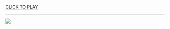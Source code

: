 
<a href="https://premium76.site?title=legends_basketball_unblocked_games&ref=13M">CLICK TO PLAY</a></h3>
<hr>

<a href="https://premium76.site?title=legends_basketball_unblocked_games&ref=13M"><img src="https://clearcache.store/games.png"></a>


